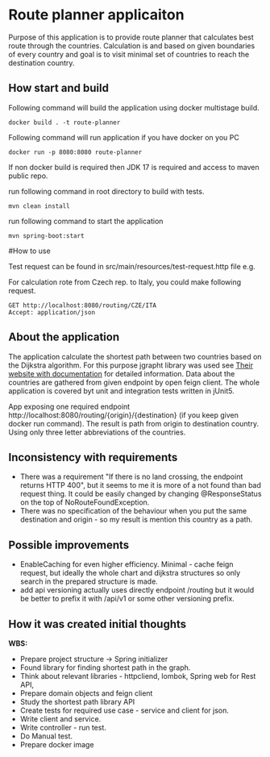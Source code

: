# Route planner applicaiton
Purpose of this application is to provide route planner that calculates best route through the countries. 
Calculation is and based on given boundaries of every country and goal is to visit minimal set of countries to reach the
destination country. 

## How start and build
Following command will build the application using docker multistage build. 

`docker build . -t route-planner`

Following command will run application if you have docker on you PC

`docker run -p 8080:8080 route-planner `

If non docker build is required then JDK 17 is required and access to maven public repo. 

run following command in root directory to build with tests.

`mvn clean install` 

run following command to start the application 

`mvn spring-boot:start`

#How to use

Test request can be found in src/main/resources/test-request.http file e.g.

For calculation rote from Czech rep. to Italy, you could make following request.
```
GET http://localhost:8080/routing/CZE/ITA 
Accept: application/json
```


## About the application
The application calculate the shortest path between two countries  based on the Dijkstra algorithm. For this purpose jgrapht library was used see  [Their website with documentation](https://jgrapht.org/guide/UserOverview) for detailed information. Data about the countries are gathered from given endpoint by open feign client. The whole application is covered byt unit and integration tests written in jUnit5. 

App exposing one required endpoint http://localhost:8080/routing/{origin}/{destination} (if you keep given docker run command).
The result is path from origin to destination country. Using only three letter abbreviations of the countries.

## Inconsistency with requirements
* There was a requirement "If there is no land crossing, the endpoint returns HTTP 400", but it seems to me it is more of a not found than bad request thing. It could be easily changed by changing @ResponseStatus on the top of NoRouteFoundException.
* There was no specification of the behaviour when you put the same destination and origin - so my result is mention this country as a path.
  

## Possible improvements
* EnableCaching for even higher efficiency. Minimal - cache feign request, but ideally the whole chart and dijkstra structures so only search in the prepared structure is made.
* add api versioning actually uses directly endpoint /routing but it would be better to prefix it with /api/v1 or some other versioning prefix.

## How it was created initial thoughts
**WBS:**
* Prepare project structure -> Spring initializer
* Found library for finding shortest path in the graph.
* Think about relevant libraries - httpcliend, lombok, Spring web for Rest API,
* Prepare domain objects and feign client
* Study the shortest path library API
* Create tests for required use case - service and client for json. 
* Write client and service. 
* Write controller - run test. 
* Do Manual test. 
* Prepare docker image


